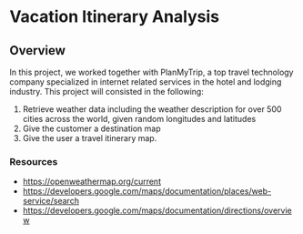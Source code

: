 # Vacation Itinerary Analysis
## Overview
In this project, we worked together with PlanMyTrip, a top travel technology company specialized in internet related services in the hotel and lodging industry.
This project will consisted in the following:
 1. Retrieve weather data including the weather description for over 500 cities across the world, given random longitudes and latitudes
 2. Give the customer a destination map
 3. Give the user a travel itinerary map.
### Resources
- https://openweathermap.org/current
- https://developers.google.com/maps/documentation/places/web-service/search
- https://developers.google.com/maps/documentation/directions/overview

